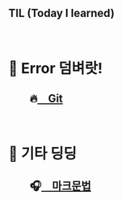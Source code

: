 TIL  (Today I learned)
---------
</br>

# 👊 Error 덤벼랏!
##   🔥[ Git](/Error%3F_%EC%98%A4%ED%9E%88%EB%A0%A4_%EC%A2%8B%EC%95%84/Git.md.md)

</br>

# 🎸 기타 딩딩
##   🎧[ 마크문법](마크다운문법.md)



   
